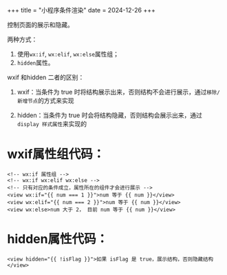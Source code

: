 +++
title = "小程序条件渲染"
date = 2024-12-26
+++

控制页面的展示和隐藏。

两种方式：

1. 使用`wx:if`, `wx:elif`, `wx:else`属性组； 
2. `hidden`属性。

wxif 和hidden 二者的区别：

1. wxif：当条件为 true 时将结构展示出来，否则结构不会进行展示，通过`移除/新增节点`的方式来实现

2. hidden：当条件为 true 时会将结构隐藏，否则结构会展示出来，通过 `display 样式属性`来实现的

# wxif属性组代码：

```wxml
<!-- wx:if 属性组 -->
<!-- wx:if wx:elif wx:else -->
<!-- 只有对应的条件成立，属性所在的组件才会进行展示 -->
<view wx:if="{{ num === 1 }}">num 等于 {{ num }}</view>
<view wx:elif="{{ num === 2 }}">num 等于 {{ num }}</view>
<view wx:else>num 大于 2， 目前 num 等于 {{ num }}</view>
```

# hidden属性代码：

```wxml
<view hidden="{{ !isFlag }}">如果 isFlag 是 true，展示结构，否则隐藏结构</view>
```
